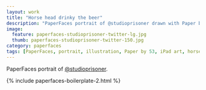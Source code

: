 ```yaml
---
layout: work
title: "Horse head drinky the beer"
description: "PaperFaces portrait of @studioprisoner drawn with Paper by 53 on an iPad."
image: 
  feature: paperfaces-studioprisoner-twitter-lg.jpg
  thumb: paperfaces-studioprisoner-twitter-150.jpg
category: paperfaces
tags: [PaperFaces, portrait, illustration, Paper by 53, iPad art, horse]
---
```


PaperFaces portrait of [@studioprisoner](http://twitter.com/studioprisoner).

{% include paperfaces-boilerplate-2.html %}